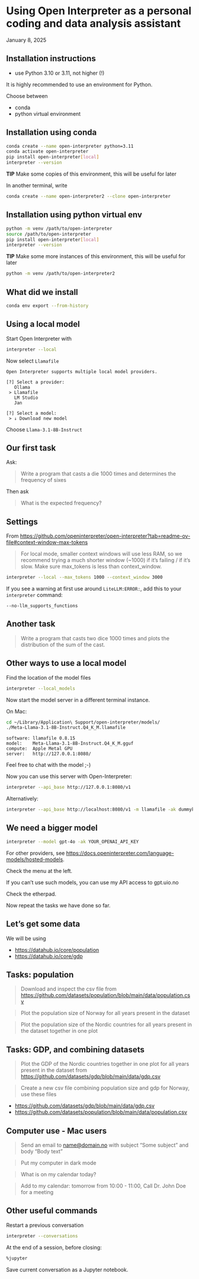 # Using Open Interpreter as a personal coding and data analysis assistant

January 8, 2025

## Installation instructions

- use Python 3.10 or 3.11, not higher (!)

It is highly recommended to use an environment for Python.

Choose between

- conda
- python virtual environment

## Installation using conda

``` .bash
conda create --name open-interpreter python=3.11
conda activate open-interpreter
pip install open-interpreter[local]
interpreter --version
```

**TIP** Make some copies of this environment, this will be useful for
later

In another terminal, write

``` .bash
conda create --name open-interpreter2 --clone open-interpreter
```

## Installation using python virtual env

``` .bash
python -m venv /path/to/open-interpreter
source /path/to/open-interpreter
pip install open-interpreter[local]
interpreter --version
```

**TIP** Make some more instances of this environment, this will be
useful for later

``` .bash
python -m venv /path/to/open-interpreter2
```

## What did we install

``` .bash
conda env export --from-history
```

## Using a local model

Start Open Interpreter with

``` .bash
interpreter --local
```

Now select `Llamafile`

    Open Interpreter supports multiple local model providers.

    [?] Select a provider:
       Ollama
     > Llamafile
       LM Studio
       Jan

    [?] Select a model:
     > ↓ Download new model

Choose `Llama-3.1-8B-Instruct`

## Our first task

Ask:

> Write a program that casts a die 1000 times and determines the
> frequency of sixes

Then ask

> What is the expected frequency?

## Settings

From
https://github.com/openinterpreter/open-interpreter?tab=readme-ov-file#context-window-max-tokens

> For local mode, smaller context windows will use less RAM, so we
> recommend trying a much shorter window (~1000) if it’s failing / if
> it’s slow. Make sure max_tokens is less than context_window.

``` .bash
interpreter --local --max_tokens 1000 --context_window 3000
```

If you see a warning at first use around `LiteLLM:ERROR:`, add this to
your `interpreter` command:

    --no-llm_supports_functions

## Another task

> Write a program that casts two dice 1000 times and plots the
> distribution of the sum of the cast.

## Other ways to use a local model

Find the location of the model files

``` .bash
interpreter --local_models
```

Now start the model server in a different terminal instance.

On Mac:

``` .bash
cd ~/Library/Application\ Support/open-interpreter/models/
./Meta-Llama-3.1-8B-Instruct.Q4_K_M.llamafile
```

    software: llamafile 0.8.15
    model:    Meta-Llama-3.1-8B-Instruct.Q4_K_M.gguf
    compute:  Apple Metal GPU
    server:   http://127.0.0.1:8080/

Feel free to chat with the model ;-)

Now you can use this server with Open-Interpreter:

``` .bash
interpreter --api_base http://127.0.0.1:8080/v1
```

Alternatively:

``` .bash
interpreter --api_base http://localhost:8080/v1 -m llamafile -ak dummykey
```

## We need a bigger model

``` .bash
interpreter --model gpt-4o -ak YOUR_OPENAI_API_KEY
```

For other providers, see
<https://docs.openinterpreter.com/language-models/hosted-models>.

Check the menu at the left.

If you can’t use such models, you can use my API access to gpt.uio.no

<!-- deployment name: dscdays-oi-gpt-4o -->

Check the etherpad.

Now repeat the tasks we have done so far.

<!-- 
You can modify the max_tokens and context_window (in tokens) of locally running models.
&#10;For local mode, smaller context windows will use less RAM, so we recommend trying a much shorter window (~1000) if it's failing / if it's slow. Make sure max_tokens is less than context_window.
&#10;interpreter --local --max_tokens 1000 --context_window 3000
&#10; -->

## Let’s get some data

We will be using

- <https://datahub.io/core/population>
- <https://datahub.io/core/gdp>

## Tasks: population

> Download and inspect the csv file from
> https://github.com/datasets/population/blob/main/data/population.csv

> Plot the population size of Norway for all years present in the
> dataset

> Plot the population size of the Nordic countries for all years present
> in the dataset together in one plot

## Tasks: GDP, and combining datasets

> Plot the GDP of the Nordic countries together in one plot for all
> years present in the dataset from
> https://github.com/datasets/gdp/blob/main/data/gdp.csv

> Create a new csv file combining population size and gdp for Norway,
> use these files

- https://github.com/datasets/gdp/blob/main/data/gdp.csv
- https://github.com/datasets/population/blob/main/data/population.csv

## Computer use - Mac users

> Send an email to name@domain.no with subject “Some subject” and body
> “Body text”

<div class="fragment">

> Put my computer in dark mode

</div>

<div class="fragment">

> What is on my calendar today?

</div>

<div class="fragment">

> Add to my calendar: tomorrow from 10:00 - 11:00, Call Dr. John Doe for
> a meeting

</div>

## Other useful commands

Restart a previous conversation

``` .bash
interpreter --conversations
```

At the end of a session, before closing:

``` .bash
%jupyter
```

Save current conversation as a Jupyter notebook.
